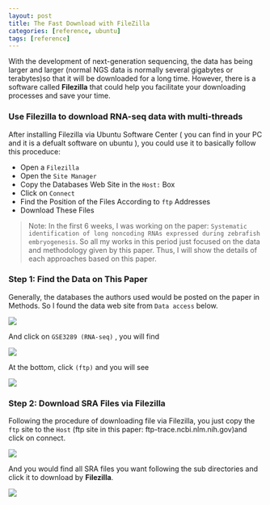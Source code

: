 ```yaml
---
layout: post
title: The Fast Download with FileZilla
categories: [reference, ubuntu]
tags: [reference]
---
```


With the development of next-generation sequencing, the data has being larger and larger (normal NGS data is normally several gigabytes or terabytes)so that it will be downloaded for a long time. However, there is a software called **Filezilla** that could help you facilitate your downloading processes and save your time.  

### Use Filezilla to download RNA-seq data with multi-threads
After installing Filezilla via Ubuntu Software Center ( you can find in your PC and it is a defualt
software on ubuntu ), you could use it to basically follow this proceduce:

- Open a ```Filezilla``` 
- Open the ```Site Manager``` 
- Copy the Databases Web Site in the ```Host:``` Box 
- Click on ```Connect``` 
- Find the Position of the Files According to ```ftp``` Addresses 
- Download These Files

> Note: In the first 6 weeks, I was working on the paper: `Systematic identification of long noncoding RNAs expressed during zebrafish embryogenesis`. So all my works in this period just focused on the data and methodology given by this paper. Thus, I will show the details of each approaches based on this paper.

### Step 1: Find the Data on This Paper
Generally, the databases the authors used would be posted on the paper in Methods. So I found the
data web site from ```Data access``` below.

![](http://i.imgur.com/0j2PDa5.png)

And click on ```GSE3289 (RNA-seq)``` , you will find

![](http://i.imgur.com/rGShsHV.png)

At the bottom, click ```(ftp)``` and you will see

![](http://i.imgur.com/iXcWYTW.png)

### Step 2: Download SRA Files via Filezilla

Following the procedure of downloading file via Filezilla, you just copy the ```ftp``` site to the ```Host```
(ftp site in this paper: ftp-trace.ncbi.nlm.nih.gov)and click on connect.

![](http://i.imgur.com/p8eWR4a.png)

And you would find all SRA files you want following the sub directories and click it to download by **Filezilla**.

![](http://i.imgur.com/0Dc49a8.png)
